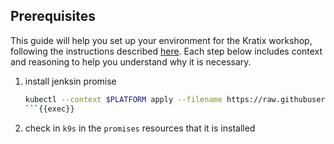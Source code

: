 ## Prerequisites

This guide will help you set up your environment for the Kratix workshop, following the instructions described [here](https://docs.kratix.io/workshop/part-0/intro). Each step below includes context and reasoning to help you understand why it is necessary.

1. install jenksin promise

    ```sh
    kubectl --context $PLATFORM apply --filename https://raw.githubusercontent.com/syntasso/kratix-marketplace/main/jenkins/promise.yaml
    ```{{exec}}

2. check in `k9s` in the `promises` resources that it is installed